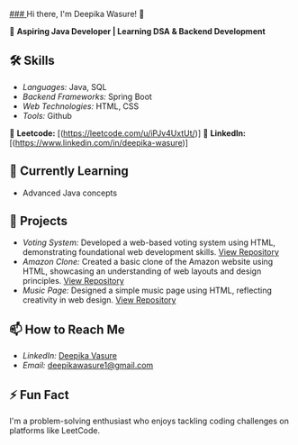 [### ](https://github.com/deepika546/deepika546/edit/main/README.md)
Hi there, I'm Deepika Wasure! 👋

🚀 **Aspiring Java Developer | Learning DSA & Backend Development**

## 🛠 Skills
- *Languages:* Java, SQL
- *Backend Frameworks:* Spring Boot
- *Web Technologies:* HTML, CSS
- *Tools:* Github

🔹 **Leetcode:** [(https://leetcode.com/u/iPJv4UxtUt/)]
🔹 **LinkedIn:** [(https://www.linkedin.com/in/deepika-wasure)]

## 🌱 Currently Learning
- Advanced Java concepts

## 💼 Projects
- *Voting System:* Developed a web-based voting system using HTML, demonstrating foundational web development skills. [View Repository](https://github.com/deepika546/votingsystems)
- *Amazon Clone:* Created a basic clone of the Amazon website using HTML, showcasing an understanding of web layouts and design principles. [View Repository](https://github.com/deepika546/amazonclone)
- *Music Page:* Designed a simple music page using HTML, reflecting creativity in web design. [View Repository](https://github.com/deepika546/music-page)

## 📫 How to Reach Me
- *LinkedIn:* [Deepika Vasure](https://www.linkedin.com/in/deepika-vasure)
- *Email:* deepikawasure1@gmail.com

## ⚡ Fun Fact
I'm a problem-solving enthusiast who enjoys tackling coding challenges on platforms like LeetCode.
